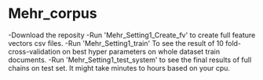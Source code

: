 # Mehr_corpus
-Download the reposity
-Run 'Mehr_Setting1_Create_fv' to create full feature vectors csv files.
-Run 'Mehr_Setting1_train' To see the result of 10 fold-cross-validation on best hyper parameters on whole dataset train documents.
-Run 'Mehr_Setting1_test_system' to see the final results of full chains on test set. It might take minutes to hours based on your cpu.

